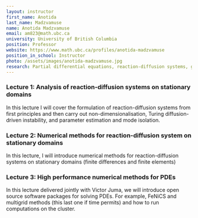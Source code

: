 ```yaml
---
layout: instructor
first_name: Anotida
last_name: Madzvamuse
name: Anotida Madzvamuse
email: am823@math.ubc.ca
university: University of British Columbia
position: Professor
website: https://www.math.ubc.ca/profiles/anotida-madzvamuse
position_in_school: Instructor
photo: /assets/images/anotida-madzvamuse.jpg
research: Partial differential equations, reaction-diffusion systems, geometric bulk-surface PDEs, numerical analysis (finite differences, finite elements, virtual elements, multigrids) pattern formation, cell motility, cell migration, mechanobiochemical models
---
```


### Lecture 1: Analysis of reaction-diffusion systems on stationary domains

In this lecture I will cover the formulation of reaction-diffusion systems from first principles and then carry out non-dimensionalisation, Turing diffusion-driven instability, and parameter estimation and mode isolation. 

### Lecture 2:  Numerical methods for reaction-diffusion system on stationary domains

In this lecture, I will introduce numerical methods for reaction-diffusion systems on stationary domains (finite differences and finite elements)

### Lecture 3: High performance numerical methods for PDEs

In this lecture delivered jointly with Victor Juma, we will introduce open source software packages for solving PDEs. For example, FeNiCS and multigrid methods (this last one if time permits) and how to run computations on the cluster. 
